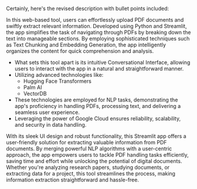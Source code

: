 Certainly, here's the revised description with bullet points included:

In this web-based tool, users can effortlessly upload PDF documents and swiftly extract relevant information. Developed using Python and Streamlit, the app simplifies the task of navigating through PDFs by breaking down the text into manageable sections. By employing sophisticated techniques such as Text Chunking and Embedding Generation, the app intelligently organizes the content for quick comprehension and analysis.

- What sets this tool apart is its intuitive Conversational Interface, allowing users to interact with the app in a natural and straightforward manner.
- Utilizing advanced technologies like:
  - Hugging Face Transformers
  - Palm AI
  - VectorDB
- These technologies are employed for NLP tasks, demonstrating the app's proficiency in handling PDFs, processing text, and delivering a seamless user experience. 
- Leveraging the power of Google Cloud ensures reliability, scalability, and security in data handling.

With its sleek UI design and robust functionality, this Streamlit app offers a user-friendly solution for extracting valuable information from PDF documents. By merging powerful NLP algorithms with a user-centric approach, the app empowers users to tackle PDF handling tasks efficiently, saving time and effort while unlocking the potential of digital documents. Whether you're analyzing research papers, studying documents, or extracting data for a project, this tool streamlines the process, making information extraction straightforward and hassle-free.
 
